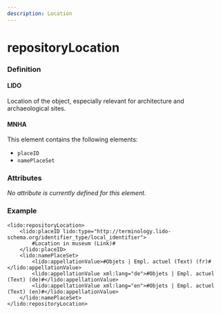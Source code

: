 ```yaml
---
description: Location
---
```


# repositoryLocation

### Definition

#### LIDO

Location of the object, especially relevant for architecture and archaeological sites.

#### MNHA

This element contains the following elements:

* `placeID`
* `namePlaceSet`

### Attributes

_No attribute is currently defined for this element._

### Example

```markup
<lido:repositoryLocation>
    <lido:placeID lido:type="http://terminology.lido-schema.org/identifier_type/local_identifier">
        #Location in museum (Link)#
    </lido:placeID>
    <lido:namePlaceSet>
        <lido:appellationValue>#Objets | Empl. actuel (Text) (fr)#</lido:appellationValue>
        <lido:appellationValue xml:lang="de">#Objets | Empl. actuel (Text) (de)#</lido:appellationValue>
        <lido:appellationValue xml:lang="en">#Objets | Empl. actuel (Text) (en)#</lido:appellationValue>
    </lido:namePlaceSet>
</lido:repositoryLocation>
```



